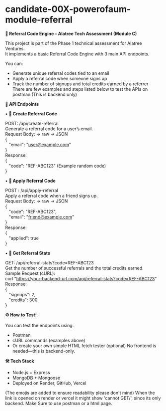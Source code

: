 ﻿# candidate-00X-powerofaum-module-referral

**🌟	Referral Code Engine – Alatree Tech Assessment (Module C)**

This project is part of the Phase 1 technical assessment for Alatree Ventures.  
It implements a basic Referral Code Engine with 3 main API endpoints.

You can:
- Generate unique referral codes tied to an email
- Apply a referral code when someone signs up
- Track the number of signups and total credits earned by a referrer <br>
There are few examples and steps listed below to test the APIs on postman (This is backend only)

**🌟	API Endpoints** <br> 

• **📌	Create Referral Code** <br>

POST: /api/create-referral` <br> 
Generate a referral code for a user’s email. <br> 
Request Body: -> raw  -> JSON <br> 
{ <br>
  &nbsp;&nbsp;&nbsp;"email": "user@example.com" <br>
} <br>
Response: <br> 
{ <br> 
  &nbsp;&nbsp;&nbsp;"code": "REF-ABC123" (Example random code) <br> 
} <br> 

• **📌	Apply Referral Code <br>**

POST : /api/apply-referral <br> 
Apply a referral code when a friend signs up. <br> 
Request Body: -> raw  -> JSON <br> 
{ <br> 
  &nbsp;&nbsp;&nbsp;"code": "REF-ABC123", <br> 
  &nbsp;&nbsp;&nbsp;"email": "friend@example.com" <br> 
} <br> 
Response: <br> 
{ <br> 
  &nbsp;&nbsp;&nbsp;"applied": true <br> 
} <br> 

• **📌	Get Referral Stats** <br> 

GET:  /api/referral-stats?code=REF-ABC123 <br> 
Get the number of successful referrals and the total credits earned. <br> 
Sample Request (cURL): <br> 
curl "https://your-backend-url.com/api/referral-stats?code=REF-ABC123" <br> 
Response: <br> 
{ <br> 
  &nbsp;&nbsp;&nbsp;"signups": 2, <br> 
  &nbsp;&nbsp;&nbsp;"credits": 300 <br> 
} <br> 

**⚙️ How to Test:** <br>
<br> 
You can test the endpoints using: 
-	Postman
-	cURL commands (examples above)
-	Or create your own simple HTML fetch tester (optional)
No frontend is needed—this is backend-only.

**🛠️ Tech Stack**
-	Node.js + Express
-	MongoDB + Mongoose
-	Deployed on Render, GitHub, Vercel
  
(The emojis are added to ensure readability please don't mind)
When the link is opened on render or vercel it might show 'cannot GET/', since its only backend. Make Sure to use postman or a html page.

